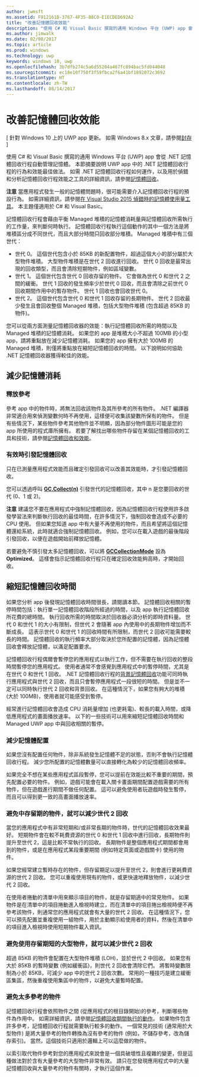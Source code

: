 ```yaml
---
author: jwmsft
ms.assetid: F912161D-3767-4F35-88C0-E1ECDED692A2
title: "改善記憶體回收效能"
description: "使用 C# 和 Visual Basic 撰寫的通用 Windows 平台 (UWP) app 會從 .NET 記憶體回收行程自動管理記憶體。 本節摘要說明 UWP 應用程式中的 .NET 記憶體回收行程的行為和效能最佳做法。"
ms.author: jimwalk
ms.date: 02/08/2017
ms.topic: article
ms.prod: windows
ms.technology: uwp
keywords: windows 10, uwp
ms.openlocfilehash: 3b7dfb274c5a6d55204a467fc894bac5fd044048
ms.sourcegitcommit: ec18e10f750f3f59fbca2f6a41bf1892072c3692
ms.translationtype: HT
ms.contentlocale: zh-TW
ms.lasthandoff: 08/14/2017
---
```

# <a name="improve-garbage-collection-performance"></a>改善記憶體回收效能

\[ 針對 Windows 10 上的 UWP app 更新。 如需 Windows 8.x 文章，請參閱[封存](http://go.microsoft.com/fwlink/p/?linkid=619132) \]

使用 C# 和 Visual Basic 撰寫的通用 Windows 平台 (UWP) app 會從 .NET 記憶體回收行程自動管理記憶體。 本節摘要說明 UWP app 中的 .NET 記憶體回收行程的行為和效能最佳做法。 如需 .NET 記憶體回收行程如何運作，以及用於偵錯和分析記憶體回收行程效能之工具的詳細資訊，請參閱[記憶體回收](https://msdn.microsoft.com/library/windows/apps/xaml/0xy59wtx.aspx)。

**注意**  當應用程式發生一般的記憶體問題時，很可能需要介入記憶體回收行程的預設行為。 如需詳細資訊，請參閱[在 Visual Studio 2015 偵錯時的記憶體使用量工具](http://blogs.msdn.com/b/visualstudioalm/archive/2014/11/13/memory-usage-tool-while-debugging-in-visual-studio-2015.aspx)。 本主題僅適用於 C# 和 Visual Basic。

 

記憶體回收行程會藉由平衡 Managed 堆積的記憶體消耗量與記憶體回收所需執行的工作量，來判斷何時執行。 記憶體回收行程執行這個動作的其中一個方法是將堆積區分成不同世代，而且大部分時間只回收部分堆積。 Managed 堆積中有三個世代：

-   世代 0。 這個世代包含小於 85KB 的新配置物件，超過這個大小的部分屬於大型物件堆積。 大型物件堆積是在世代 2 回收進行回收。 世代 0 回收是最常出現的回收類型，而且會清除短期物件，例如區域變數。
-   世代 1。 這個世代包含世代 0 回收存留的物件。 它會做為世代 0 和世代 2 之間的緩衝。 世代 1 回收的發生頻率少於世代 0 回收，而且會清除之前世代 0 回收期間作用中的暫存物件。 世代 1 回收也會回收世代 0。
-   世代 2。 這個世代包含世代 0 和世代 1 回收存留的長期物件。 世代 2 回收最少發生且會回收整個 Managed 堆積，包括大型物件堆積 (包含超過 85KB 的物件)。

您可以從兩方面測量記憶體回收器的效能：執行記憶體回收所需的時間以及 Managed 堆積的記憶體消耗。 如果您的 app 是堆積大小不超過 100MB 的小型 app，請將重點放在減少記憶體消耗。 如果您的 app 擁有大於 100MB 的 Managed 堆積，則僅將重點放在縮短記憶體回收的時間。 以下說明如何協助 .NET 記憶體回收器獲得較佳的效能。

## <a name="reduce-memory-consumption"></a>減少記憶體消耗

### <a name="release-references"></a>釋放參考

參考 app 中的物件時，將無法回收該物件及其所參考的所有物件。 .NET 編譯器非常適合用來偵測變數何時不再使用，這樣便可收集該變數所保有的物件。 但是有些情況下，某些物件參考其他物件並不明顯，因為部分物件圖形可能是您的 app 所使用的程式庫所擁有。 若要了解找出哪些物件存留在某個記憶體回收的工具和技術，請參閱[記憶體回收和效能](https://msdn.microsoft.com/library/windows/apps/xaml/ee851764.aspx)。

### <a name="induce-a-garbage-collection-if-its-useful"></a>有效時引發記憶體回收

只在已測量應用程式效能而且確定引發回收可以改善其效能時，才引發記憶體回收。

您可以透過呼叫 [**GC.Collect(n)**](https://msdn.microsoft.com/library/windows/apps/xaml/y46kxc5e.aspx) 引發世代的記憶體回收，其中 n 是您要回收的世代 (0、1 或 2)。

**注意**  建議您不要在應用程式中強制記憶體回收，因為記憶體回收行程使用許多啟發學習法來判斷執行回收的最佳時間，在許多情況下，強制回收會造成不必要的 CPU 使用。 但如果您知道 app 中有大量不再使用的物件，而且希望將這個記憶體還給系統，此時就適合強制記憶體回收。 例如，您可以在載入遊戲的最後階段引發回收，以便在遊戲開始前釋放記憶體。
 
若要避免不慎引發太多記憶體回收，可以將 [**GCCollectionMode**](https://msdn.microsoft.com/library/windows/apps/xaml/bb495757.aspx) 設為 **Optimized**。 這樣會指示記憶體回收行程只在確定回收效能夠高時，才開始回收。

## <a name="reduce-garbage-collection-time"></a>縮短記憶體回收時間

如果您分析 app 後發現記憶體回收時間很長，請閱讀本節。 記憶體回收相關的暫停時間包括：執行單一記憶體回收階段所經過的時間，以及 app 執行記憶體回收所花費的總時間。 執行回收所需的時間取決於回收器必須分析的即時資料量。 世代 0 和世代 1 的大小有限制，但世代 2 會隨著 app 內使用中的長期物件增加而不斷成長。 這表示世代 0 和世代 1 的回收時間有所限制，而世代 2 回收可能需要較長的時間。 記憶體回收的執行頻率大部分取決於您所配置的記憶體，因為記憶體回收會釋放記憶體，以滿足配置要求。

記憶體回收行程偶爾會暫停您的應用程式以執行工作，但不需要在執行回收的整段時間暫停您的應用程式。 使用者通常不會感覺到應用程式中的暫停時間，尤其是在世代 0 和世代 1 回收。 .NET 記憶體回收行程的[背景記憶體回收](https://msdn.microsoft.com/library/windows/apps/xaml/ee787088.aspx#background-garbage-collection)功能可同時執行應用程式與世代 2 回收，而且只會暫停應用程式一段很短的時間。 但是並不一定可以同時執行世代 2 回收和背景回收。 在這種情況下，如果您有夠大的堆積 (大於 100MB)，使用者就可能感受到暫停。

經常進行記憶體回收會造成 CPU 消耗量增加 (也更耗電)、較長的載入時間，或降低應用程式的畫面播放速率。 以下的一些技術可以用來縮短記憶體回收時間和 Managed UWP app 中與回收相關的暫停。

### <a name="reduce-memory-allocations"></a>減少記憶體配置

如果您沒有配置任何物件，除非系統發生記憶體不足的狀態，否則不會執行記憶體回收行程。 減少您所配置的記憶體數量可以直接轉化為較少的記憶體回收頻率。

如果完全不想在某些應用程式區段暫停，您可以提前在效能比較不重要的期間，預先配置必要的物件。 例如，遊戲可能會在載入關卡畫面期間配置遊戲需要的所有物件，但在遊戲進行期間不做任何配置。 這可以避免使用者玩遊戲時發生暫停，而且可以得到更一致的高畫面播放速率。

### <a name="reduce-generation-2-collections-by-avoiding-objects-with-a-medium-length-lifetime"></a>避免中存留期的物件，就可以減少世代 2 回收

當您的應用程式中有非常短期和/或非常長期的物件時，世代的記憶體回收效果最好。 短期物件會在較不耗費資源的世代 0 和世代 1 回收中進行回收，長期物件則提升至世代 2，這是比較不常執行的回收。 長期物件是整個應用程式期間都會用到的物件，或是在應用程式某段重要期間 (例如特定頁面或遊戲關卡) 使用的物件。

如果您經常建立暫時存在的物件，但存留期足以提升至世代 2，則會進行更耗費資源的世代 2 回收。 您可以重複使用現有的物件，或更快速地釋放物件，以減少世代 2 回收。

在使用者捲動的清單中用來顯示項目的物件，就是存留期適中的常見物件。 如果物件是在清單中的項目捲動進入檢視時建立，而在清單中的項目捲出檢視時便不再參考該物件，則通常您的應用程式就會有大量的世代 2 回收。 在這種情況下，您可以預先配置並重複使用一組物件，用於主動顯示給使用者的資料，然後在清單中的項目進入檢視時使用短期物件載入資訊。

### <a name="reduce-generation-2-collections-by-avoiding-large-sized-objects-with-short-lifetimes"></a>避免使用存留期短的大型物件，就可以減少世代 2 回收

超過 85KB 的物件會配置在大型物件堆積 (LOH)，並於世代 2 中回收。 如果您有大於 85KB 的暫時變數 (例如緩衝區)，則世代 2 回收會清除它們。 將暫時變數限制為小於 85KB，可減少 app 中的世代 2 回收次數。 常用的一種技巧是建立緩衝區集區，然後重複使用集區中的物件，以避免大量暫時配置。

### <a name="avoid-reference-rich-objects"></a>避免太多參考的物件

記憶體回收行程會依照物件之間 (從應用程式的根目錄開始)的參考，判斷哪些物件為作用中。 如需詳細資訊，請參閱[記憶體回收期間執行的動作](https://msdn.microsoft.com/library/windows/apps/xaml/ee787088.aspx#what-happens-during-a-garbage-collection)。 如果物件包含許多參考，記憶體回收行程就需要執行較多的動作。 一個常見的技術 (通常用於大型物件) 是將大量參考的物件轉換為沒有參考的物件 (例如，不儲存參考，改為儲存索引)。 當然，這個技術只適用於邏輯上可以這麼做的物件。

以索引取代物件參考對您的應用程式來說會是一個具破壞性且複雜的變更，但是這種做法對於含有大量參考的大型物件非常有效。 請只在您發現應用程式中的大量記憶體回收與大量參考的物件有關時，才執行這個作業。

 

 




